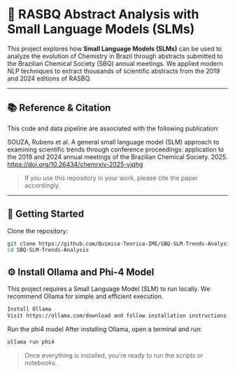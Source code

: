 # 🧪 RASBQ Abstract Analysis with Small Language Models (SLMs)

This project explores how **Small Language Models (SLMs)** can be used to analyze the evolution of Chemistry in Brazil through abstracts submitted to the Brazilian Chemical Society (SBQ) annual meetings. We applied modern NLP techniques to extract thousands of scientific abstracts from the 2019 and 2024 editions of RASBQ.

---
## 📚 Reference & Citation
This code and data pipeline are associated with the following publication:

SOUZA, Rubens et al. A general small language model (SLM) approach to examining scientific trends through conference proceedings: application to the 2019 and 2024 annual meetings of the Brazilian Chemical Society. 2025.
https://doi.org/10.26434/chemrxiv-2025-vjqhg

> If you use this repository in your work, please cite the paper accordingly.

---
## 🚀 Getting Started

Clone the repository:

```bash
git clone https://github.com/Quimica-Teorica-IME/SBQ-SLM-Trends-Analysis.git
cd SBQ-SLM-Trends-Analysis
```
## ⚙️ Install Ollama and Phi-4 Model
This project requires a Small Language Model (SLM) to run locally. We recommend Ollama for simple and efficient execution.
```bash
Install Ollama
Visit https://ollama.com/download and follow installation instructions for your OS (macOS, Windows, or Linux).
```
Run the phi4 model
After installing Ollama, open a terminal and run:
```bash
ollama run phi4
```
> Once everything is installed, you're ready to run the scripts or notebooks.
